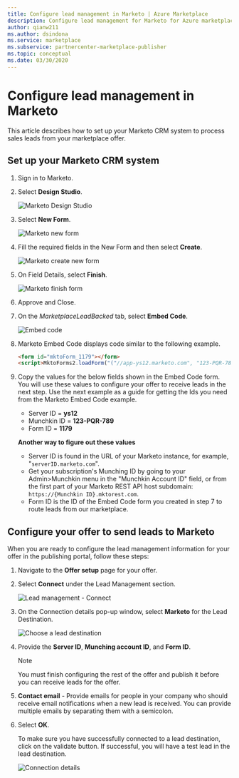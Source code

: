 ```yaml
---
title: Configure lead management in Marketo | Azure Marketplace
description: Configure lead management for Marketo for Azure marketplace customers.
author: qianw211 
ms.author: dsindona
ms.service: marketplace
ms.subservice: partnercenter-marketplace-publisher
ms.topic: conceptual
ms.date: 03/30/2020
---
```


# Configure lead management in Marketo

This article describes how to set up your Marketo CRM system to process sales leads from your marketplace offer.

## Set up your Marketo CRM system

1. Sign in to Marketo.

2. Select **Design Studio**.

    ![Marketo Design Studio](./media/commercial-marketplace-lead-management-instructions-marketo/marketo-1.png)

3.  Select **New Form**.

    ![Marketo new form](./media/commercial-marketplace-lead-management-instructions-marketo/marketo-2.png)

4.  Fill the required fields in the New Form and then select **Create**.

    ![Marketo create new form](./media/commercial-marketplace-lead-management-instructions-marketo/marketo-3.png)

5.  On Field Details, select **Finish**.

    ![Marketo finish form](./media/commercial-marketplace-lead-management-instructions-marketo/marketo-4.png)

6.  Approve and Close.

7. On the *MarketplaceLeadBacked* tab, select **Embed Code**. 

    ![Embed code](./media/commercial-marketplace-lead-management-instructions-marketo/marketo-6.png)

8. Marketo Embed Code displays code similar to the following example.

    ```html
    <form id="mktoForm_1179"></form>
    <script>MktoForms2.loadForm("("//app-ys12.marketo.com", "123-PQR-789", 1179);</script>
    ```

9. Copy the values for the below fields shown in the Embed Code form. You will use these values to configure your offer to receive leads in the next step. Use the next example as a guide for getting the Ids you need from the Marketo Embed Code example.

    - Server ID = **ys12**
    - Munchkin ID = **123-PQR-789**
    - Form ID = **1179**

    **Another way to figure out these values**

    - Server ID is found in the URL of your Marketo instance,  for example, "`serverID.marketo.com`".
    - Get your subscription's Munching ID by going to your Admin>Munchkin menu in the "Munchkin Account ID" field, or from the first part of your Marketo REST API host subdomain: `https://{Munchkin ID}.mktorest.com`.
    - Form ID is the ID of the Embed Code form you created in step 7 to route leads from our marketplace.

## Configure your offer to send leads to Marketo

When you are ready to configure the lead management information for your offer in the publishing portal, follow these steps: 

1. Navigate to the **Offer setup** page for your offer.

1. Select **Connect** under the Lead Management section. 

    ![Lead management - Connect](./media/commercial-marketplace-lead-management-instructions-marketo/lead-management-connect.png)

1. On the Connection details pop-up window, select **Marketo** for the Lead Destination.

    ![Choose a lead destination](./media/commercial-marketplace-lead-management-instructions-marketo/choose-lead-destination.png)

4. Provide the **Server ID**, **Munching account ID**, and **Form ID**.

    > [!Note]
    > You must finish configuring the rest of the offer and publish it before you can receive leads for the offer. 

5. **Contact email** - Provide emails for people in your company who should receive email notifications when a new lead is received. You can provide multiple emails by separating them with a semicolon.

6. Select **OK**.

   To make sure you have successfully connected to a lead destination, click on the validate button. If successful, you will have a test lead in the lead destination.

   ![Connection details](./media/commercial-marketplace-lead-management-instructions-marketo/marketo-connection-details.png)
